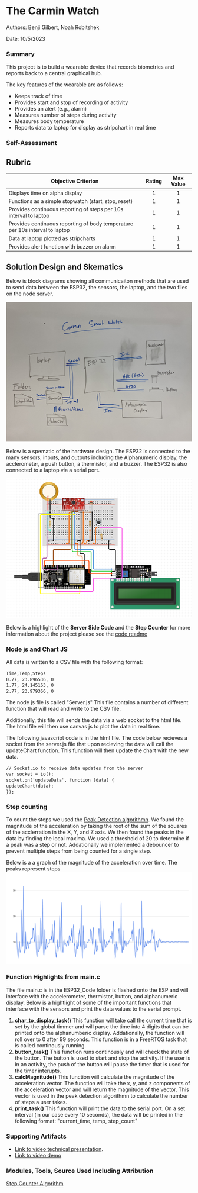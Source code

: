 # The Carmin Watch

Authors: Benji Gilbert, Noah Robitshek

Date: 10/5/2023

### Summary
This project is to build a wearable device that records biometrics and reports back to a central graphical hub.

The key features of the wearable are as follows:

- Keeps track of time
- Provides start and stop of recording of activity
- Provides an alert (e.g., alarm)
- Measures number of steps during activity
- Measures body temperature
- Reports data to laptop for display as stripchart in real time

### Self-Assessment 

## Rubric

| Objective Criterion | Rating | Max Value  | 
|---------------------------------------------|:-----------:|:---------:|
| Displays time on alpha display | 1 |  1     | 
| Functions as a simple stopwatch (start, stop, reset) | 1 |  1     | |
| Provides continuous reporting of steps per 10s interval to laptop | 1 |  1     | 
| Provides continuous reporting of body temperature per 10s interval to laptop | 1 |  1     | 
| Data at laptop plotted as stripcharts | 1 |  1     | 
| Provides alert function with buzzer on alarm | 1 |  1     | 



## Solution Design and Skematics
Below is block diagrams showing all communicaiton methods that are used to send data between the ESP32, the sensors, the laptop, and the two files  on the node server. 

![Skematic Image](./images/blockDiagram.jpg)


Below is a spematic of the hardware design. The ESP32 is connected to the many sensors, inputs, and outputs including the Alphanumeric display, the acclerometer, a push button, a thermistor, and a buzzer. The ESP32 is also connected to a laptop via a serial port. 

![Skematic Image](./images/quest2Circuit.png)


Below is a highlight of the **Server Side Code** and the **Step Counter** for more information about the project please see the [code readme](./code/README.md)


### Node js and Chart JS
All data is written to a CSV file with the following format:
```
Time,Temp,Steps
0.77, 23.896536, 0
1.77, 24.145163, 0
2.77, 23.979366, 0
```
The node js file is called "Server.js" This file contains a number of different function that will read and write to the CSV file. 

Additionally, this file will sends the data via a web socket to the html file. The html file will then use canvas js to plot the data in real time.

The following javascript code is in the html file. The code below recieves a socket from the server.js file that upon recieving the data will call the updateChart function. This function will then update the chart with the new data.
```
// Socket.io to receive data updates from the server
var socket = io();
socket.on('updateData', function (data) {
updateChart(data);
});
```



### Step counting
To count the steps we used the [Peak Detection algorithmn](https://saturncloud.io/blog/are-there-any-wellknown-algorithms-to-count-steps-based-on-the-accelerometer/#:~:text=1.,accelerometer%20data%20to%20detect%20steps.). We found the magnitude of the acceleration by taking the root of the sum of the squares of the acclerration in the X, Y, and Z axis. We then found the peaks in the data by finding the local maxima. We used a threshold of 20 to determine if a peak was a step or not. Addationally we implemented a debouncer to prevent multiple steps from being counted for a single step.

Below is a a graph of the magnitude of the acceleration over time. The peaks represent steps
![hello](./images/AccData.png)


### Function Highlights from main.c
The file main.c is in the ESP32_Code folder is flashed onto the ESP and will interface with the accelerometer, thermistor, button, and alphanumeric display. Below is a hightlight of some of the important functions that interface with the sensors and print the data values to the serial prompt. 

1. **char_to_display_task()** This function will take call the current time that is set by the global timmer and will parse the time into 4 digits that can be printed onto the alphanumberic display. Addationally, the function will roll over to 0 after 99 seconds. This function is in a FreeRTOS task that is called continously running.
2. **button_task()** This function runs continously and will check the state of the button. The button is used to start and stop the activity. If the user is in an activity, the push of the button will pause the timer that is used for the timer interupts. 
3. **calcMagnitude()** This function will calculate the magnitude of the acceleration vector. The function will take the x, y, and z components of the acceleration vector and will return the magnitude of the vector. This vector is used in the peak detection algorithmn to calculate the number of steps a user takes.
4. **print_task()** This function will print the data to the serial port. On a set interval (in our case every 10 seconds), the data will be printed in the following format: "current_time, temp, step_count" 

<!-- ### Sketches/Diagrams -->

### Supporting Artifacts
- [Link to video technical presentation](https://drive.google.com/file/d/1ERCD2oMkIhZVGaLaNPalutlR1fPXqUc7/view?usp=sharing).
- [Link to video demo](https://drive.google.com/file/d/1qolVzl7hNmvBFcL3OL9UBY5b4C22Pprh/view?usp=sharing)


### Modules, Tools, Source Used Including Attribution
[Step Counter Algorithm](https://saturncloud.io/blog/are-there-any-wellknown-algorithms-to-count-steps-based-on-the-accelerometer/#:~:text=1.,accelerometer%20data%20to%20detect%20steps.)



